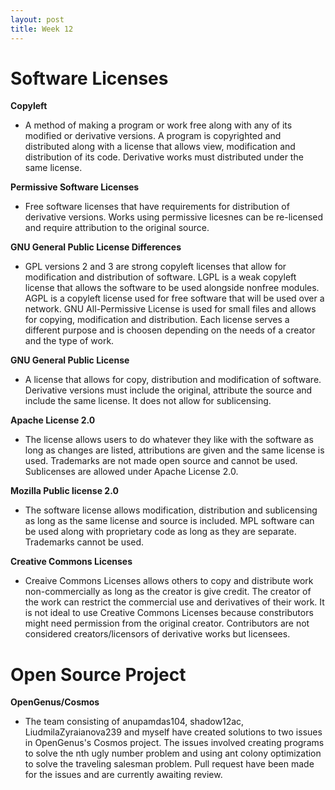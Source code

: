 ```yaml
---
layout: post
title: Week 12
---
```


# Software Licenses

__Copyleft__
* A method of making a program or work free along with any of its modified or derivative versions. A program is copyrighted and distributed along with a license that allows view, modification and distribution of its code. Derivative works must distributed under the same license.

__Permissive Software Licenses__
* Free software licenses that have requirements for distribution of derivative versions. Works using permissive licesnes can be re-licensed and require attribution to the original source.

__GNU General Public License Differences__
* GPL versions 2 and 3 are strong copyleft licenses that allow for modification and distribution of software. LGPL is a weak copyleft license that allows the software to be used alongside nonfree modules. AGPL is a copyleft license used for free software that will be used over a network. GNU All-Permissive License is used for small files and allows for copying, modification and distribution. Each license serves a different purpose and is choosen depending on the needs of a creator and the type of work.

__GNU General Public License__
* A license that allows for copy, distribution and modification of software. Derivative versions must include the original, attribute the source and include the same license. It does not allow for sublicensing.

__Apache License 2.0__
* The license allows users to do whatever they like with the software as long as changes are listed, attributions are given and the same license is used. Trademarks are not made open source and cannot be used. Sublicenses are allowed under Apache License 2.0.

__Mozilla Public license 2.0__
* The software license allows modification, distribution and sublicensing as long as the same license and source is included. MPL software can be used along with proprietary code as long as they are separate. Trademarks cannot be used.

__Creative Commons Licenses__
* Creaive Commons Licenses allows others to copy and distribute work non-commercially as long as the creator is give credit. The creator of the work can restrict the commercial use and derivatives of their work. It is not ideal to use Creative Commons Licenses because constributors might need permission from the original creator. Contributors are not considered creators/licensors of derivative works but licensees.

# Open Source Project 

__OpenGenus/Cosmos__
* The team consisting of anupamdas104, shadow12ac, LiudmilaZyraianova239 and myself have created solutions to two issues in OpenGenus's Cosmos project. The issues involved creating programs to solve the nth ugly number problem and using ant colony optimization to solve the traveling salesman problem. Pull request have been made for the issues and are currently awaiting review.





